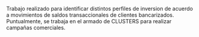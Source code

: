 Trabajo realizado para identificar distintos perfiles de inversion de acuerdo a movimientos de saldos transaccionales de clientes bancarizados.
Puntualmente, se trabaja en el armado de CLUSTERS para realizar campañas comerciales.
